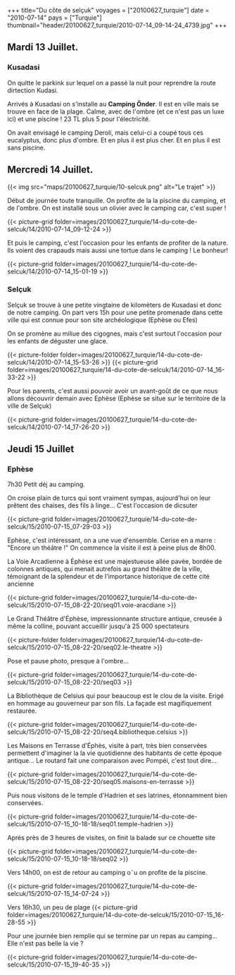 +++
title="Du côte de selçuk"
voyages = ["20100627_turquie"]
date = "2010-07-14"
pays = ["Turquie"]
thumbnail="header/20100627_turquie/2010-07-14_09-14-24_4739.jpg"
+++


## Mardi 13 Juillet.
 
### Kusadasi

On quitte le parkink sur lequel on a passé la nuit pour reprendre la route dirtection Kudasi.

Arrivés à Kusadasi on s'installe au **Camping Önder**. Il est en ville mais se trouve en face de la plage. Calme, avec de l'ombre (et ce n'est pas un luxe ici) et une piscine !  23 TL plus 5 pour l'électricité.

On avait envisagé le camping Deroli, mais celui-ci a coupé tous ces eucalyptus, donc plus d'ombre. Et en plus il est plus cher. Et en plus il est sans piscine.

## Mercredi 14 Juillet.

{{< img src="maps/20100627_turquie/10-selcuk.png" alt="Le trajet" >}}

Début de journée toute tranquille. On profite de la la piscine du camping, et de l'ombre. On est installé sous un olivier avec le camping car, c'est super !

{{< picture-grid folder=images/20100627_turquie/14-du-cote-de-selcuk/14/2010-07-14_09-12-24 >}}

Et puis le camping, c'est l'occasion pour les enfants de profiter de la nature. Ils voient des crapauds mais aussi une tortue dans le camping ! Le bonheur!

{{< picture-grid folder=images/20100627_turquie/14-du-cote-de-selcuk/14/2010-07-14_15-01-19 >}}

### Selçuk

Selçuk se trouve à une petite vingtaine de kilomèters de Kusadasi et donc de notre camping.
On part vers 15h pour une petite promenade dans cette ville qui est connue pour son site archéologique (Ephèse ou Efes)

On se promène au miliue des cigognes, mais c'est surtout l'occasion pour les enfants de déguster une glace. 

{{< picture-folder folder=images/20100627_turquie/14-du-cote-de-selcuk/14/2010-07-14_15-53-26 >}}
{{< picture-grid folder=images/20100627_turquie/14-du-cote-de-selcuk/14/2010-07-14_16-33-22 >}}

Pour les parents, c'est aussi pouvoir avoir un avant-goût de ce que nous allons découvrir demain avec Ephèse (Ephèse se situe sur le territoire de la ville de Selçuk)

{{< picture-grid folder=images/20100627_turquie/14-du-cote-de-selcuk/14/2010-07-14_17-26-20 >}}


## Jeudi 15 Juillet

### Ephèse

7h30 Petit déj au camping. 

On croise plain de turcs qui sont vraiment sympas, aujourd'hui on leur prêtent des chaises, des fils à linge... C'est l'occasion de dicsuter


{{< picture-grid folder=images/20100627_turquie/14-du-cote-de-selcuk/15/2010-07-15_07-29-03 >}}


Ephèse, c'est intéressant, on a une vue d'ensemble. Cerise en a marre : "Encore un théâtre !" On commence la visite il est à peine plus de 8h00.

La Voie Arcadienne à Éphèse est une majestueuse allée pavée, bordée de colonnes antiques, qui menait autrefois au grand théâtre de la ville, témoignant de la splendeur et de l'importance historique de cette cité ancienne

{{< picture-grid folder=images/20100627_turquie/14-du-cote-de-selcuk/15/2010-07-15_08-22-20/seq01.voie-aracdiane >}}

Le Grand Théâtre d'Éphèse, impressionnante structure antique, creusée à même la colline, pouvant accueillir jusqu'à 25 000 spectateurs

{{< picture-folder folder=images/20100627_turquie/14-du-cote-de-selcuk/15/2010-07-15_08-22-20/seq02.le-theatre >}}

Pose et pause photo, presque à l'ombre...

{{< picture-grid folder=images/20100627_turquie/14-du-cote-de-selcuk/15/2010-07-15_08-22-20/seq03 >}}


La Bibliothèque de Celsius qui pour beaucoup est le clou de la visite. Erigé en hommage au gouverneur par son fils. La façade est magifiquement restaurée.

{{< picture-grid folder=images/20100627_turquie/14-du-cote-de-selcuk/15/2010-07-15_08-22-20/seq4.bibliotheque.celsius >}}

Les Maisons en Terrasse d'Éphès, visite à part, très bien conservées permettent d'imaginer la la vie quotidienne des habitants de cette époque antique... Le routard fait une comparaison avec Pompéi, c'est tout dire... 

{{< picture-grid folder=images/20100627_turquie/14-du-cote-de-selcuk/15/2010-07-15_08-22-20/seq05.maisons-en-terrasse >}}

Puis nous visitons de le temple d'Hadrien et ses latrines, étonnamment bien conservées.

{{< picture-grid folder=images/20100627_turquie/14-du-cote-de-selcuk/15/2010-07-15_10-18-18/seq01.temple-hadrien >}}

Après près de 3 heures de visites, on finit la balade sur ce chouette site

{{< picture-grid folder=images/20100627_turquie/14-du-cote-de-selcuk/15/2010-07-15_10-18-18/seq02 >}}

Vers 14h00, on est de retour au camping o˜u on profite de la piscine.

{{< picture-grid folder=images/20100627_turquie/14-du-cote-de-selcuk/15/2010-07-15_14-07-24 >}}

Vers 16h30, un peu de plage
{{< picture-grid folder=images/20100627_turquie/14-du-cote-de-selcuk/15/2010-07-15_16-28-55 >}}

Pour une journée bien remplie qui se termine par un repas au camping... Elle n'est pas belle la vie ?

{{< picture-grid folder=images/20100627_turquie/14-du-cote-de-selcuk/15/2010-07-15_19-40-35 >}}
